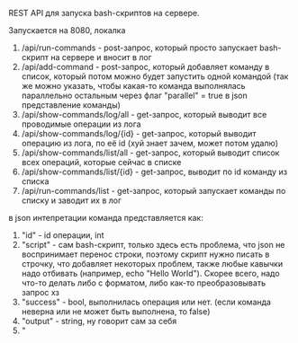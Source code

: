 REST API для запуска bash-скриптов на сервере.

Запускается на 8080, локалка

1. /api/run-commands - post-запрос, который просто запускает bash-скрипт на сервере и вносит в лог
2. /api/add-command - post-запрос, который добавляет команду в список, который потом можно будет запустить одной командой (так же можно указать, чтобы какая-то команда выполнялась параллельно остальным через флаг "parallel" = true в json представление команды)
3. /api/show-commands/log/all - get-запрос, который выводит все проводимые операции из лога
4. /api/show-commands/log/{id} - get-запрос, который выводит операцию из лога, по её id (хуй знает зачем, может потом удалю)
5. /api/show-commands/list/all - get-запрос, который выводит список всех операций, которые сейчас в списке
6. /api/show-commands/list/{id} - get-запрос, выводит по id команду из списка
7. /api/run-commands/list - get-запрос, который запускает команды по списку и заводит их в лог

в json интепретации команда представляется как: 
1. "id" - id операции, int
2. "script" - сам bash-скрипт, только здесь есть проблема, что json не воспринимает перенос строки, поэтому скрипт нужно писать в строчку, что добавляет некоторых проблем, также любые кавычки надо отбивать (например, echo \"Hello World\"). Скорее всего, надо что-то делать либо с форматом, либо как-то преобразовывать запрос хз
3. "success" - bool, выполнилась операция или нет. (если команда неверна или не может быть выполнена, то false)
4. "output" - string, ну говорит сам за себя
5. "
